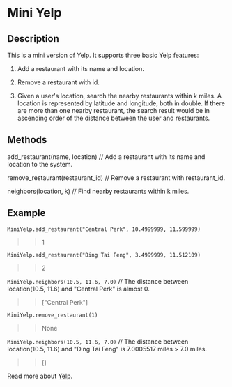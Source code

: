 # Mini Yelp

## Description

This is a mini version of Yelp. It supports three basic Yelp features:

1. Add a restaurant with its name and location.

2. Remove a restaurant with id.

3. Given a user's location, search the nearby restaurants within k miles.
A location is represented by latitude and longitude, both in double.
If there are more than one nearby restaurant, the search result would be in ascending order of the distance between the user and restaurants.

## Methods

add_restaurant(name, location) // Add a restaurant with its name and location to the system.

remove_restaurant(restaurant_id) // Remove a restaurant with restaurant_id.

neighbors(location, k) // Find nearby restaurants within k miles.

## Example

`MiniYelp.add_restaurant("Central Perk", 10.4999999, 11.599999)`
>> 1

`MiniYelp.add_restaurant("Ding Tai Feng", 3.4999999, 11.512109)`
>> 2

`MiniYelp.neighbors(10.5, 11.6, 7.0)`  // The distance between location(10.5, 11.6) and "Central Perk" is almost 0.
>> ["Central Perk"]

`MiniYelp.remove_restaurant(1) `
>> None

`MiniYelp.neighbors(10.5, 11.6, 7.0)`  // The distance between location(10.5, 11.6) and "Ding Tai Feng" is 7.0005517 miles > 7.0 miles.
>> []

Read more about [Yelp](https://www.yelp.com/).
 


